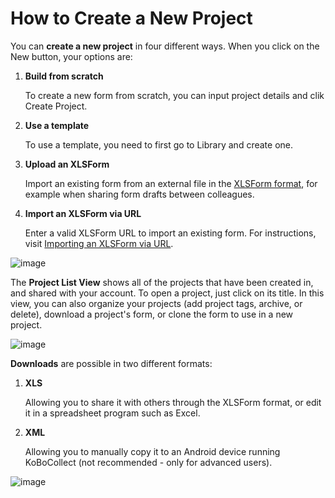 # How to Create a New Project

You can **create a new project** in four different ways. When you click on the New button, your options are:

1. **Build from scratch**  

    To create a new form from scratch, you can input project details and clik Create Project.  
    
    
2. **Use a template**  

    To use a template, you need to first go to Library and create one.  
    
    
3. **Upload an XLSForm**  

    Import an existing form from an external file in the [XLSForm format](http://xlsform.org/en), for example when sharing form drafts between colleagues.  
    
    
4. **Import an XLSForm via URL**  

    Enter a valid XLSForm URL to import an existing form. For instructions, visit [Importing an XLSForm via URL](xls_url.md).  
    
   
![image](/images/new_project/create_new.gif)  

    
The **Project List View** shows all of the projects that have been created in, and shared with your account. To open a project, just click on its title. In this view, you can also organize your projects (add project tags, archive, or delete), download a project's form, or clone the form to use in a new project.  


![image](/images/new_project/list_view.gif)  


**Downloads** are possible in two different formats:  


1. **XLS**  

    
    Allowing you to share it with others through the XLSForm format, or edit it in a spreadsheet program such as Excel.  
    
    
2. **XML**  

    
    Allowing you to manually copy it to an Android device running KoBoCollect (not recommended - only for advanced users).  
    
    
![image](/images/new_project/download.gif)  

